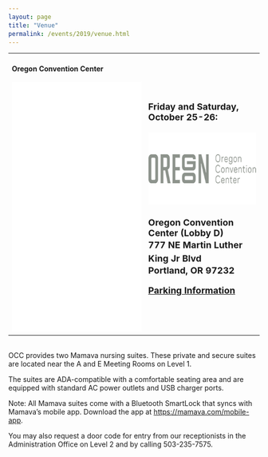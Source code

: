 ```yaml
---
layout: page
title: "Venue"
permalink: /events/2019/venue.html
---
```


<table>
<tbody>
<tr>
<td style="width:648px;height:518px"> <div class="sites-embed-align-left-wrapping-off"><div class="sites-embed-border-on sites-embed sites-embed-full-width" style="width:100%;"><h4 class="sites-embed-title">Oregon Convention Center</h4><div class="sites-embed-object-title" style="display:none;">Oregon Convention Center</div><div class="sites-embed-content sites-embed-type-map"><iframe src="//maps.google.com/?ll=45.528092%2C-122.663019&amp;spn=0.060611%2C0.240326&amp;ie=UTF8&amp;z=12&amp;t=roadmap&amp;sll=45.528092%2C-122.663019&amp;sspn=0.060611%2C0.240326&amp;q=777%20NE%20Martin%20Luther%20King%20Jr%20Blvd%2C%20Portland%2C%20OR%2097232%2C%20United%20States%20(Oregon%20Convention%20Center)&amp;output=embed" title="Oregon Convention Center" width="100%" height="500" frameborder="0" class="map_embed" scrolling="no"></iframe></div></div></div></td>
<td style="width:462px;height:518px">
<div style="font-size:13.3333330154419px"><font size="4"><b><br />
Friday and Saturday, October 25-26:</b></font></div>
<div style="font-size:13.3333330154419px"><font size="4"><b><br />
</b></font></div>
<div style="font-size:13.3333330154419px"><font size="4"><b><img border="0" height="144" src="/images/2018/web-logos/occlogo.png" width="300" /></b></font></div>
<div style="font-size:13.3333330154419px"><font size="4"><b><br />
</b></font></div>
<div style="font-size:13.3333330154419px"><font size="4"><b>Oregon Convention Center (Lobby D) </b></font></div>
<div style="font-size:large;line-height:1.5;background-color:transparent"><b>777 NE Martin Luther King Jr Blvd</b></div>
<div style="font-size:13.3333330154419px"><font size="4"><b>Portland, OR 97232</b></font></div>
<div style="font-size:13.3333330154419px"><br />
</div>
<div style="font-size:13.3333330154419px"><b style="font-size:large;line-height:27px"><a href="https://www.oregoncc.org/visitors/parking-and-directions" target="_blank">Parking Information</a></b></div>
</td>
</tr>
</tbody>
</table>
<br>
OCC provides two Mamava nursing suites. These private and secure suites are located near the A and E Meeting Rooms on Level 1.

The suites are ADA-compatible with a comfortable seating area and are equipped with standard AC power outlets and USB charger ports.

Note: All Mamava suites come with a Bluetooth SmartLock that syncs with Mamava’s mobile app. Download the app at <a href=https://mamava.com/mobile-app>https://mamava.com/mobile-app</a>.

You may also request a door code for entry from our receptionists in the Administration Office on Level 2 and by calling 503-235-7575.
